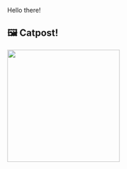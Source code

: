 Hello there!



## 🖼️ Catpost!

<sub>
    <img src="https://cdn2.thecatapi.com/images/MTk4Njc5NQ.jpg" height="256">
</sub>

